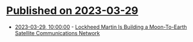 # [Published on 2023-03-29](index.md)

* [2023-03-29, 10:00:00](https://science.slashdot.org/story/23/03/29/0014220/lockheed-martin-is-building-a-moon-to-earth-satellite-communications-network?utm_source=rss1.0mainlinkanon&utm_medium=feed) - [Lockheed Martin Is Building a Moon-To-Earth Satellite Communications Network](https://science.slashdot.org/story/23/03/29/0014220/lockheed-martin-is-building-a-moon-to-earth-satellite-communications-network?utm_source=rss1.0mainlinkanon&utm_medium=feed)
